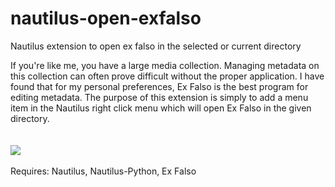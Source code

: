 nautilus-open-exfalso
=====================

Nautilus extension to open ex falso in the selected or current directory

If you're like me, you have a large media collection. Managing metadata on this collection can often prove difficult without the proper application. I have found that for my personal preferences, Ex Falso is the best program for editing metadata.  The purpose of this extension is simply to add a menu item in the Nautilus right click menu which will open Ex Falso in the given directory.
<br/><br/><br/>
<img src="https://raw.github.com/evanwaldron/nautilus-open-exfalso/master/.readmeimg/exfalsodemo.png"/>
<br/><br/>
Requires: Nautilus, Nautilus-Python, Ex Falso
